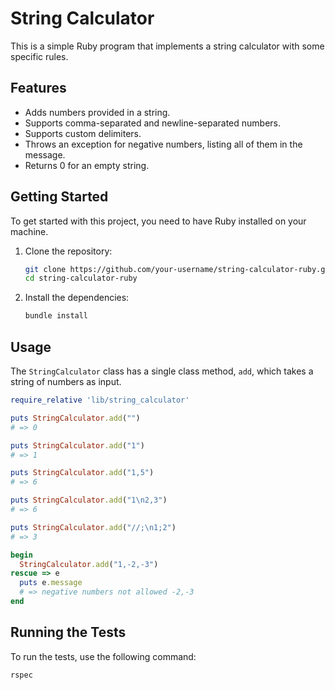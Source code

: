 # String Calculator

This is a simple Ruby program that implements a string calculator with some specific rules.

## Features

- Adds numbers provided in a string.
- Supports comma-separated and newline-separated numbers.
- Supports custom delimiters.
- Throws an exception for negative numbers, listing all of them in the message.
- Returns 0 for an empty string.

## Getting Started

To get started with this project, you need to have Ruby installed on your machine.

1.  Clone the repository:
    ```bash
    git clone https://github.com/your-username/string-calculator-ruby.git
    cd string-calculator-ruby
    ```

2.  Install the dependencies:
    ```bash
    bundle install
    ```

## Usage

The `StringCalculator` class has a single class method, `add`, which takes a string of numbers as input.

```ruby
require_relative 'lib/string_calculator'

puts StringCalculator.add("")
# => 0

puts StringCalculator.add("1")
# => 1

puts StringCalculator.add("1,5")
# => 6

puts StringCalculator.add("1\n2,3")
# => 6

puts StringCalculator.add("//;\n1;2")
# => 3

begin
  StringCalculator.add("1,-2,-3")
rescue => e
  puts e.message
  # => negative numbers not allowed -2,-3
end
```

## Running the Tests

To run the tests, use the following command:

```bash
rspec
``` 